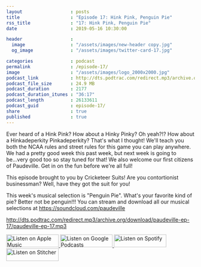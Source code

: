 ```yaml
---
layout                  : posts
title                   : "Episode 17: Hink Pink, Penguin Pie"
rss_title               : "17: Hink Pink, Penguin Pie"
date                    : 2019-05-16 10:30:00

header                  : 
  image                 : "/assets/images/new-header copy.jpg"
  og_image              : "/assets/images/twitter-card-17.jpg"

categories              : podcast
permalink               : /episode-17/
image                   : "/assets/images/logo_2000x2000.jpg"
podcast_link            : http://dts.podtrac.com/redirect.mp3/archive.org/download/paudeville-ep-17/paudeville-ep-17.mp3
podcast_file_size       : 24.9 MB
podcast_duration        : 2177
podcast_duration_itunes : "36:17"
podcast_length          : 26133611
podcast_guid            : episode-17/
share                   : true
published               : true 
---
```

Ever heard of a Hink Pink? How about a Hinky Pinky? Oh yeah?!? How about a Hinkadeperkity Pinkadeperkity? That's what I thought! We'll teach you both the NCAA rules and street rules for this game you can play anywhere.
We had a pretty good week this past week, but next week is going to be...very good too so stay tuned for that! We also welcome our first citizens of Paudeville. Get in on the fun before we're all full!

This episode brought to you by Cricketeer Suits! Are you contortionist businessman? Well, have they got the suit for you!

This week's musical selection is "Penguin Pie". What's your favorite kind of pie? Better not be penguin!!! You can stream and download all our musical selections at <a href="https://soundcloud.com/paudeville">https://soundcloud.com/paudeville</a>

http://dts.podtrac.com/redirect.mp3/archive.org/download/paudeville-ep-17/paudeville-ep-17.mp3

<a href="https://itunes.apple.com/us/podcast/paudeville/id1450915591">
	<img src='{{ site.url }}{{ site.baseurl }}/assets/images/US_UK_Apple_Podcasts_Listen_Badge_RGB_140x34.png' width='140px' height='34' alt='Listen on Apple Music'/>
</a>
<a href="https://play.google.com/music/m/Igre2ostm2ltqiq4sabzzrl5jcy?t=Paudeville">
	<img src='{{ site.url }}{{ site.baseurl }}/assets/images/google_podcasts_badge_140x34.png' width='140px' height='34' alt='Listen on Google Podcasts'/>
</a>
<a href="https://open.spotify.com/show/4q5RNUUtU4XFqsymP7dcTw">
	<img src='{{ site.url }}{{ site.baseurl }}/assets/images/Spotify_Listen_Badge_RGB_140x34.png' width='140px' height='34' alt='Listen on Spotify'/>
</a>
<a href="https://www.stitcher.com/s?fid=363388&refid=stpr">
	<img src='{{ site.url }}{{ site.baseurl }}/assets/images/Stitcher_Listen_Badge_Color_Dark_BG_140x34.png' width='140px' height='34' alt='Listen on Stitcher'/>
</a>
